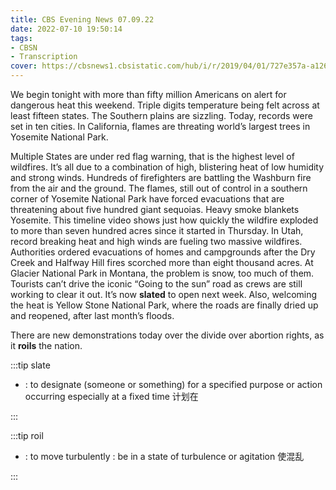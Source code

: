 ```yaml
---
title: CBS Evening News 07.09.22
date: 2022-07-10 19:50:14
tags:
- CBSN
- Transcription
cover: https://cbsnews1.cbsistatic.com/hub/i/r/2019/04/01/727e357a-a126-4138-a2c5-4d3222669d57/thumbnail/640x360/3ff2761028dc5c65cc4f07acd54bcd5c/cbsn2-logo-1920x1080.jpg
---
```

We begin tonight with more than fifty million Americans on alert for dangerous heat this weekend. Triple digits temperature being felt across at least fifteen states. The Southern plains are sizzling. Today, records were set in ten cities. In California, flames are threating world’s largest trees in Yosemite National Park.

Multiple States are under red flag warning, that is the highest level of wildfires. It’s all due to a combination of high, blistering heat of low humidity and strong winds. Hundreds of firefighters are battling the Washburn fire from the air and the ground. The flames, still out of control in a southern corner of Yosemite National Park have forced evacuations that are threatening about five hundred giant sequoias. Heavy smoke blankets Yosemite. This timeline video shows just how quickly the wildfire exploded to more than seven hundred acres since it started in Thursday. In Utah, record breaking heat and high winds are fueling two massive wildfires. Authorities ordered evacuations of homes and campgrounds after the Dry Creek and Halfway Hill fires scorched more than eight thousand acres. At Glacier National Park in Montana, the problem is snow, too much of them. Tourists can’t drive the iconic “Going to the sun” road as crews are still working to clear it out. It’s now **slated** to open next week. Also, welcoming the heat is Yellow Stone National Park, where the roads are finally dried up and reopened, after last month’s floods. 

There are new demonstrations today over the divide over abortion rights, as it **roils** the nation. 

:::tip slate

- : to designate (someone or something) for a specified purpose or action occurring especially at a fixed time 计划在
  
:::

:::tip roil

- : to move turbulently : be in a state of turbulence or agitation 使混乱
  
:::
